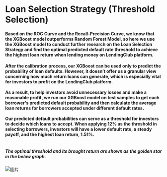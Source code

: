 # Loan Selection Strategy (Threshold Selection)
#### Based on the ROC Curve and the Recall-Precision Curve, we know that the XGBoost model outperforms Random Forest Model, so here we use the XGBoost model to conduct further research on the Loan Selection Strategy and find the optimal predicted default rate threshold to achieve the highest loan return when lending money on LendingClub platform.

#### After the calibration process, our XGBoost can be used only to predict the probability of loan defaults. However, it doesn’t offer us a granular view concerning how much return loans can generate, which is especially vital for investors to profit on the LendingClub platform. <br><br> As a result, to help investors avoid unnecessary losses and make a reasonable profit, we run our XGBoost model on test samples to get each borrower's predicted default probability and then calculate the average loan returns for borrowers accepted under different default rates. <br><br> Our predicted default probabilities can serve as a threshold for investors to decide which loans to accept. When applying 12% as the threshold in selecting borrowers, investors will have a lower default rate, a steady payoff, and the highest loan return, 1.51%. <br><br> 
##### The optimal threshold and its brought return are shown as the golden star in the below graph. 

![圖片](https://user-images.githubusercontent.com/92542287/208196847-e471f232-ead1-43e7-8c15-efaf066dd231.png)




